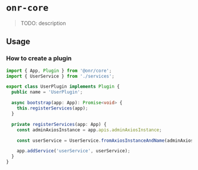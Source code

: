 # `onr-core`

> TODO: description

## Usage

### How to create a plugin

```typescript
import { App, Plugin } from '@onr/core';
import { UserService } from './services';

export class UserPlugin implements Plugin {
  public name = 'UserPlugin';

  async bootstrap(app: App): Promise<void> {
    this.registerServices(app);
  }

  private registerServices(app: App) {
    const adminAxiosInstance = app.apis.adminAxiosInstance;

    const userService = UserService.fromAxiosInstanceAndName(adminAxiosInstance, 'users');

    app.addService('userService', userService);
  }
}
```
